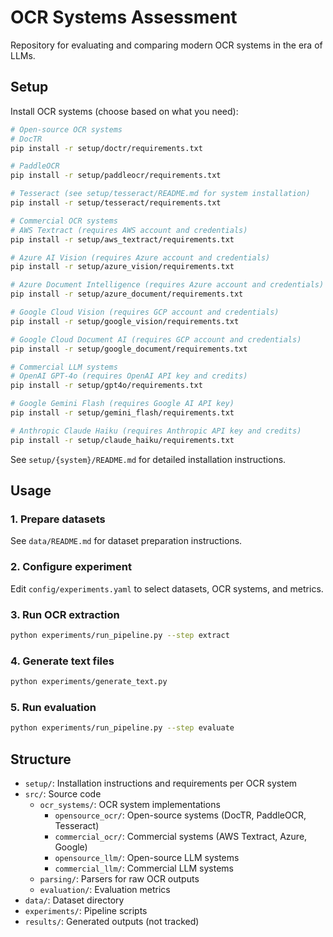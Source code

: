 # OCR Systems Assessment

Repository for evaluating and comparing modern OCR systems in the era of LLMs.

## Setup

Install OCR systems (choose based on what you need):

```bash
# Open-source OCR systems
# DocTR
pip install -r setup/doctr/requirements.txt

# PaddleOCR
pip install -r setup/paddleocr/requirements.txt

# Tesseract (see setup/tesseract/README.md for system installation)
pip install -r setup/tesseract/requirements.txt

# Commercial OCR systems
# AWS Textract (requires AWS account and credentials)
pip install -r setup/aws_textract/requirements.txt

# Azure AI Vision (requires Azure account and credentials)
pip install -r setup/azure_vision/requirements.txt

# Azure Document Intelligence (requires Azure account and credentials)
pip install -r setup/azure_document/requirements.txt

# Google Cloud Vision (requires GCP account and credentials)
pip install -r setup/google_vision/requirements.txt

# Google Cloud Document AI (requires GCP account and credentials)
pip install -r setup/google_document/requirements.txt

# Commercial LLM systems
# OpenAI GPT-4o (requires OpenAI API key and credits)
pip install -r setup/gpt4o/requirements.txt

# Google Gemini Flash (requires Google AI API key)
pip install -r setup/gemini_flash/requirements.txt

# Anthropic Claude Haiku (requires Anthropic API key and credits)
pip install -r setup/claude_haiku/requirements.txt
```

See `setup/{system}/README.md` for detailed installation instructions.

## Usage

### 1. Prepare datasets
See `data/README.md` for dataset preparation instructions.

### 2. Configure experiment
Edit `config/experiments.yaml` to select datasets, OCR systems, and metrics.

### 3. Run OCR extraction
```bash
python experiments/run_pipeline.py --step extract
```

### 4. Generate text files
```bash
python experiments/generate_text.py
```

### 5. Run evaluation
```bash
python experiments/run_pipeline.py --step evaluate
```

## Structure

- `setup/`: Installation instructions and requirements per OCR system
- `src/`: Source code
  - `ocr_systems/`: OCR system implementations
    - `opensource_ocr/`: Open-source systems (DocTR, PaddleOCR, Tesseract)
    - `commercial_ocr/`: Commercial systems (AWS Textract, Azure, Google)
    - `opensource_llm/`: Open-source LLM systems
    - `commercial_llm/`: Commercial LLM systems
  - `parsing/`: Parsers for raw OCR outputs
  - `evaluation/`: Evaluation metrics
- `data/`: Dataset directory
- `experiments/`: Pipeline scripts
- `results/`: Generated outputs (not tracked)
